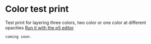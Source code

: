 # Color test print

Test print for layering three colors, two color or one color at different opacities
[Run it with the p5 editor]()

```javascript
coming soon.
```
